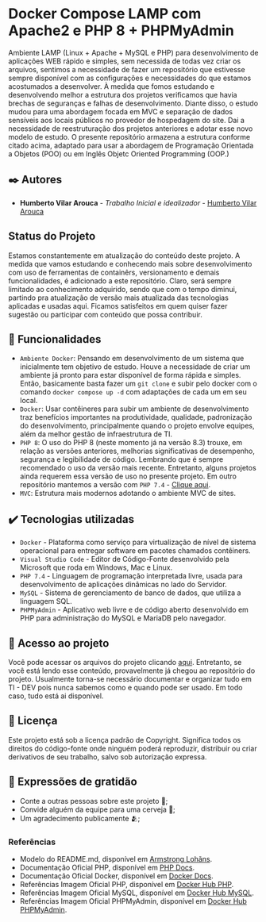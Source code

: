 # Docker Compose LAMP com Apache2 e PHP 8 + PHPMyAdmin
Ambiente LAMP (Linux + Apache + MySQL e PHP) para desenvolvimento de aplicações WEB rápido e simples, sem necessida de todas vez criar os arquivos, sentimos a necessidade de fazer um repositório que estivesse sempre disponível com as configurações e necessidades do que estamos acostumados a desenvolver.
À medida que fomos estudando e desenvolvendo melhor a estrutura dos projetos verificamos que havia brechas de seguranças e falhas de desenvolvimento. Diante disso, o estudo mudou para uma abordagem focada em MVC e separação de dados sensíveis aos locais públicos no provedor de hospedagem do site. Dai a necessidade de reestruturação dos projetos anteriores e adotar esse novo modelo de estudo.
O presente repositório armazena a estrutura conforme citado acima, adaptado para usar a abordagem de Programação Orientada a Objetos (POO) ou em Inglês Objetc Oriented Programming (OOP.)

## ✒️ Autores

* **Humberto Vilar Arouca** - *Trabalho Inicial e idealizador* - [Humberto Vilar Arouca](https://github.com/harouca)

## Status do Projeto
Estamos constantemente em atualização do conteúdo deste projeto. A medida que vamos estudando e conhecendo mais sobre desenvolvimento com uso de ferramentas de containêrs, versionamento e demais funcionalidades, é adicionado a este repositório. Claro, será sempre limitado ao conhecimento adquirido, sendo que com o tempo diminui, partindo pra atualização de versão mais atualizada das tecnologias aplicadas e usadas aqui.
Ficamos satisfeitos em quem quiser fazer sugestão ou participar com conteúdo que possa contribuir.

## 🔨 Funcionalidades

- `Ambiente Docker`: Pensando em desenvolvimento de um sistema que inicialmente tem objetivo de estudo. Houve a necessidade de criar um ambiente já pronto para estar disponível de forma rápida e simples. Então, basicamente basta fazer um `git clone` e subir pelo docker com o comando `docker compose up -d` com adaptações de cada um em seu local.
- `Docker`: Usar contêineres para subir um ambiente de desenvolvimento traz benefícios importantes na produtividade, qualidade, padronização do desenvolvimento, principalmente quando o projeto envolve equipes, além da melhor gestão de infraestrutura de TI.
- `PHP 8`: O uso do PHP 8 (neste momento já na versão 8.3) trouxe, em relação as versões anteriores, melhorias significativas de desempenho, segurança e legibilidade de código. Lembrando que é sempre recomendado o uso da versão mais recente. Entretanto, alguns projetos ainda requerem essa versão de uso no presente projeto. Em outro repositório mantemos a versão com `PHP 7.4` - [Clique aqui](https://github.com/harouca/mod-lamp-php74).
- `MVC`: Estrutura mais modernos adotando o ambiente MVC de sites.

## ✔️ Tecnologias utilizadas

- ``Docker`` - Plataforma como serviço para virtualização de nível de sistema operacional para entregar software em pacotes chamados contêiners.
- ``Visual Studio Code`` - Editor de Código-Fonte desenvolvido pela Microsoft que roda em Windows, Mac e Linux.
- ``PHP 7.4`` - Linguagem de programação interpretada livre, usada para desenvolvimento de aplicações dinâmicas no lado do Servidor.
- ``MySQL`` - Sistema de gerenciamento de banco de dados, que utiliza a linguagem SQL.
- ``PHPMyAdmin`` - Aplicativo web livre e de código aberto desenvolvido em PHP para administração do MySQL e MariaDB pelo navegador.

## 📁 Acesso ao projeto
Você pode acessar os arquivos do projeto clicando [aqui](https://github.com/harouca/mod-lamp-php8). Entretanto, se você está lendo esse conteúdo, provavelmente já chegou ao repositório do projeto. Usualmente torna-se necessário documentar e organizar tudo em TI - DEV pois nunca sabemos como e quando pode ser usado. Em todo caso, tudo está ai disponível.

## 📄 Licença

Este projeto está sob a licença padrão de Copyright. Significa todos os direitos do código-fonte onde ninguém poderá reproduzir, distribuir ou criar derivativos de seu trabalho, salvo sob autorização expressa.

## 🎁 Expressões de gratidão

* Conte a outras pessoas sobre este projeto 📢;
* Convide alguém da equipe para uma cerveja 🍺;
* Um agradecimento publicamente 🫂;

### Referências

- Modelo do README.md, disponível em [Armstrong Lohãns](https://gist.github.com/lohhans).
- Documentação Oficial PHP, disponível em [PHP Docs](https://www.php.net/docs.php).
- Documentação Oficial Docker, disponível em [Docker Docs](https://docs.docker.com/).
- Referências Imagem Oficial PHP, disponível em [Docker Hub PHP](https://hub.docker.com/_/php).
- Referências Imagem Oficial MySQL, disponível em [Docker Hub MySQL](https://hub.docker.com/_/mysql).
- Referências Imagem Oficial PHPMyAdmin, disponível em [Docker Hub PHPMyAdmin](https://hub.docker.com/_/phpmyadmin).